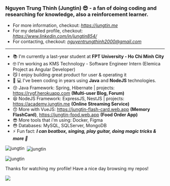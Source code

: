 ### Nguyen Trung Thinh (Jungtin) 😎 - a fan of doing coding and researching for knowledge, also a reinforcement learner.

- For more information, checkout: *https://jungtin.me*
- For my detailed profile, checkout: *https://www.linkedin.com/in/jungtin854/*
- For contacting, checkout: *nguyentrungthinh2000@gmail.com*

--------

- 📚  I'm currently a last-year student at **FPT University - Ho Chi Minh City**
- 🤓  I'm working as KMS Technology - Software Engineer Intern (Elemica Project as Angular Developer)
- 😼  I enjoy building great product for user & operating it
- 👨‍ 💻 I've been coding in years using **Java** and **NodeJS** technologies.
- 😚  Java Framework: Spring, Hibernate | projects: https://rygf.herokuapp.com **(Multi-user Blog, Forum)**
- 😆  NodeJS Framework: ExpressJS, NestJS | projects: https://academy.jungtin.me **(Online Streaming Service)**
- 😙  More with VueJS: https://jungtin-flash-card.web.app **(Memory FlashCard)**, https://jungtin-food.web.app **(Food Order App)**
- 😎  More tools that i'm using: Docker, Figma
- 😳  Databases: MySQL, SQLServer, MongoDB
- ⚡  Fun fact: ***I can beatbox, singing, play guitar, doing magic tricks & more 💨***

<p><img align="left" src="https://github-readme-stats.vercel.app/api/top-langs?username=jungtin&show_icons=true&locale=en&layout=compact" alt="jungtin" /></p>

<p>&nbsp;<img align="center" src="https://github-readme-stats.vercel.app/api?username=jungtin&show_icons=true&locale=en" alt="jungtin" /></p>

<p><img align="center" src="https://github-readme-streak-stats.herokuapp.com/?user=jungtin&" alt="jungtin" /></p>

Thanks for watching my profile! Have a nice day browsing my repos!

![](https://komarev.com/ghpvc/?username=jungtin)
